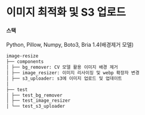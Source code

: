 # 이미지 최적화 및 S3 업로드

#### 스택

Python, Pillow, Numpy, Boto3, Bria 1.4(배경제거 모델)

```md
image-resize
├── components
│ ├── bg_remover: CV 모델 활용 이미지 배경 제거
│ ├── image_resizer: 이미지 리사이징 및 webp 확장자 변경
│ ├── s3_uploader: s3에 이미지 업로드 및 업데이트
│  
├── test
│ ├── test_bg_remover
│ ├── test_image_resizer
│ └── test_s3_uploader
```
